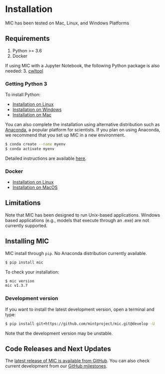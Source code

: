 # Installation

MIC has been tested on Mac, Linux, and Windows Platforms

## Requirements

1. Python >= 3.6
2. Docker

If using MIC with a Jupyter Notebook, the following Python package is also needed:
3. [cwltool](https://github.com/common-workflow-language/cwltool#install)

### Getting Python 3

To install Python:

- [Installation on Linux](https://realpython.com/installing-python/#linux)
- [Installation on Windows](https://realpython.com/installing-python/#windows)
- [Installation on Mac](https://realpython.com/installing-python/#macos-mac-os-x)

You can also complete the installation using alternative distribution such as [Anaconda](https://www.anaconda.com), a popular platform for scientists. If you plan on using Anaconda, we recommend that you set up MIC in a new environment.

```bash
$ conda create --name myenv
$ conda activate myenv
```

Detailed instructions are available [here](/creating_new_env).

### Docker

- [Installation on Linux](https://docs.docker.com/engine/install/)
- [Installation on MacOS](https://docs.docker.com/docker-for-mac/install/)

## Limitations

Note that MIC has been designed to run Unix-based applications. Windows based applications (e.g., models that execute through an .exe) are not currently supported.

## Installing MIC

MIC install through `pip`. No Anaconda distribution currently available.

```bash
$ pip install mic
```

To check your installation:

```bash
$ mic version
mic v1.3.7
```

### Development version

If you want to install the latest development version, open a terminal and type:

```bash
$ pip install git+https://github.com/mintproject/mic.git@develop -U
```
Note that the development version may be unstable.

## Code Releases and Next Updates

The [latest release of MIC is available from GitHub](https://github.com/mintproject/mic/releases/latest). You can also check current development from our [GitHub milestones](https://github.com/mintproject/mic/milestones).

